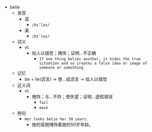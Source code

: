 - belie
  - 发音
    - 英
      - `/bɪ'laɪ/`
    - 美
      - `/bɪ'laɪ/`
  - 词义
    - vt.
      - 给人以错觉；掩饰；证明…不正确
        - `If one thing belies another, it hides the true situation and so creates a false idea or image of someone or something`
  - 记忆
    - be + lie(谎言) → 使…成谎言 → 给人以错觉
  - 近义词
    - vt.
      - 掩饰；与…不符；使失望；证明…虚假错误
        - `fail`
        - `mask`
  - 例句
    - `Her looks belie her 50 years.`
      - 她的容貌掩饰着她的50岁年龄。

